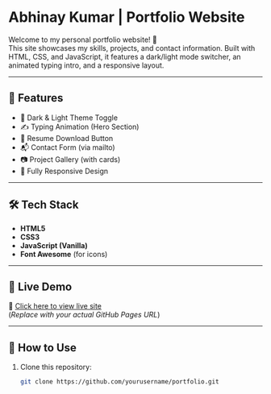 # Abhinay Kumar | Portfolio Website

Welcome to my personal portfolio website! 🎉  
This site showcases my skills, projects, and contact information. Built with HTML, CSS, and JavaScript, it features a dark/light mode switcher, an animated typing intro, and a responsive layout.

---

## 📌 Features

- 🎨 Dark & Light Theme Toggle
- ✍️ Typing Animation (Hero Section)
- 📁 Resume Download Button
- 📬 Contact Form (via mailto)
- 📷 Project Gallery (with cards)
- 📱 Fully Responsive Design

---

## 🛠 Tech Stack

- **HTML5**
- **CSS3**
- **JavaScript (Vanilla)**
- **Font Awesome** (for icons)

---

## 📸 Live Demo

🚀 [Click here to view live site](https://yourusername.github.io/portfolio)  
(*Replace with your actual GitHub Pages URL*)

---

## 📂 How to Use

1. Clone this repository:
   ```bash
   git clone https://github.com/yourusername/portfolio.git
